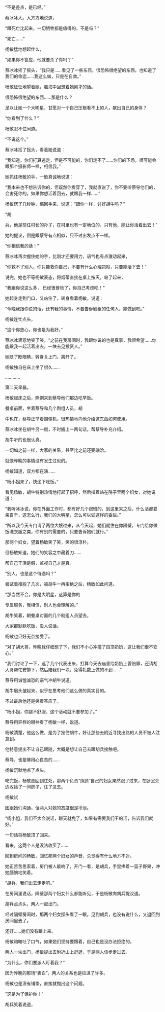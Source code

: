“不是差点，是已经。”

蔡冰冰大。大方方地说道，

“跟死亡比起来，一切牺牲都是值得的，不是吗？”

“死亡……”

杨敏猛地想起什么，

“如果你不答应，他就要杀了你吗？”

蔡冰冰摇了摇头，“我只是……看见了一些东西，很恐怖很绝望的东西，也知道了我们的命运……我这么做，只是在自救。”

杨敏怔怔地望着她，脑海中回想着她刚才的话。

很恐怖很绝望的东西……那是什么？

足以让她一个大明星，甘愿对一个自己压根看不上的人，献出自己的身体？

“你看到了什么？”

杨敏忍不住问道。

“不说这个。”

蔡冰冰摇了摇头，看着她说道：

“我知道，你们打算逃走，但是不可能的，你们走不了……你们的下场，很可能会跟那个摄影师一样，相信我。”

她抓住杨敏的手，一脸真诚地说道：

“我本来也不想告诉你的，但既然你看穿了，我就直说了，你不要听蔡导他们的，会害死你的，如果你想活着回去，就跟我一样……”

杨敏愣了几秒钟，缩回手来，说道：“跟你一样，讨好胡牛吗？”

“胡

兵，他是前任村长的孙子，在村里也有一定地位的，只有他，能让你活着出去！”

她的提议，倒是跟蔡导有点相似，只不过出发点不一样。

“你相信我的话！”

蔡冰冰再次握住她的手，比刚才还要用力，语气也有点激动起来，

“你救不了别人，你只能救你自己，不要有什么心理包袱，只要能活下去！”

说完，她也不等杨敏表态，将烟蒂直接在桌上按灭，站了起来，

“我跟你说这么多， 已经很冒险了，你自己考虑吧！”

她起身走到门口，又站住了，转身看着杨敏，说道：

“今晚我跟你说的话，还有我的事情，不要告诉剧组的任何人，能做到吧。”

杨敏连忙点头，

“这个你放心，你也是为我好。”

蔡冰冰满意地笑了笑，“之前在我房间时，我跟你说的也是真事，我很希望……你能跟我一起活着出去，一块去见投资人。”

她眨了眨眼睛，转身关上门，离开了。

杨敏独自在床上坐了很久……

…………

第二天早晨。

杨敏起床之后，照例来到蔡导他们那边吃早饭。

餐桌前面，坐着蔡导和几个剧组人员，胡

牛也在，蔡导正举着摄像机，很热情地向他介绍这东西如何使用。

蔡冰冰坐在胡牛另一侧，不时插上一两句话，帮蔡导补充介绍。

胡牛听的也很认真。

一切如之前一样，大家的关系，甚至比之前还要融洽。

就像昨晚的事情没有发生过似的。

杨敏知道，双方都在演……

“杨小姐来了，快坐下吃饭。”

看见杨敏，胡牛特别热情地打起了招呼，然后指着站在院子里两个妇女，对她说道：

“我听冰冰说，你在外面工作时，都有好几个跟班的，到这里来之后，什么活都要亲自干，这怎么行，我们的大明星，怎么可以受这样的委屈。”

“所以我今天专门请了两位大嫂过来，从今天起，她们就住在你隔壁，专门给你做饭洗衣服之类，你有别的需要的，只要告诉她们就行。”

那两个妇女，望着杨敏笑了笑，笑的很淳朴。

但杨敏知道，她们的笑容之中藏着刀……

帮自己干活是假，监视自己才是真。

“别人，也是这个待遇吗？”

尝试着推脱了几次，被胡牛一再拒绝之后，杨敏如此问道。

“那当然不会，你是大明星，这算是你的

专属服务，我相信，别人也会理解的。”

胡牛笑着，朝餐桌对面的几个剧组人员望去。

大家都默默吃饭，没人说话。

杨敏也只好无奈接受了。

“对了胡大哥，昨晚我仔细想了下，我们不小心冲撞了四顶奶奶，这让我们很不安心。”

“我们讨论了一下，选了几个代表出来，打算今天去庙里给奶奶上香赔罪，还请胡大哥帮忙安排下，然后陪我们一块，免得礼数上做的不到……”

蔡导用诚惶诚恐的语气冲胡牛说道。

胡牛眉头皱起来，似乎在思考他们这么做的真实目的。

不过最后他还是笑着答应了。

“杨小姐，你腿不舒服，这个活动就不要参加了。”

蔡导用异样的眼神看了杨敏一样，说道。

杨敏清楚，他这么做，是为了拴住胡牛，好让那些去附近寻找出路的人员不被人注意到。

他特意提出不让自己跟随，大概是想让自己去跟胡兵接触吧。

蔡导，也是够用心良苦的……

杨敏沉默地点了点头。

吃完饭，杨敏走回到住处，那两个负责“照顾”自己的妇女果然跟了过来，在卧室旁边收拾了一间房子，住了进去。

杨敏试

图跟她们沟通，但两人对她的态度很是冷淡。

“杨小姐，我们不太会说话，聊天就免了，如果有需要我们干的活，告诉我们就好。”

一句话将杨敏顶了回来。

看来，这两个人是没法收买了……

回到房间的杨敏，回忆那两个妇女的声音，总觉得有什么地方不对。

她正苦苦思索着，房门被人敲响了，开门一看，是胡兵，手里捧着一篮子野果，冲她腼腆地笑着。

“胡兵，我们出去走走吧。”

在房间里说话，隔壁那两个妇女什么都能听见，于是杨敏向胡兵提议道。

胡兵点点头，两人一起出门。

经过隔壁房间时，那两个妇女探头看了一眼，见到胡兵，也没有说什么，又退回到房间里去了。

还好……她们没有跟上来。

杨敏暗暗吐了口气，如果她们坚持要跟着，自己也是没办法拒绝的。

两人一块出门，杨敏提出去附近山上逛逛，于是两人信步走过去。

“为什么，你们要派人盯着我？”

因为昨晚的那场“表白”，两人的关系也是拉进了许多。

杨敏也是没有铺垫，直接就抛出这个问题。

“这是为了保护你！”

胡兵笑着说道，

